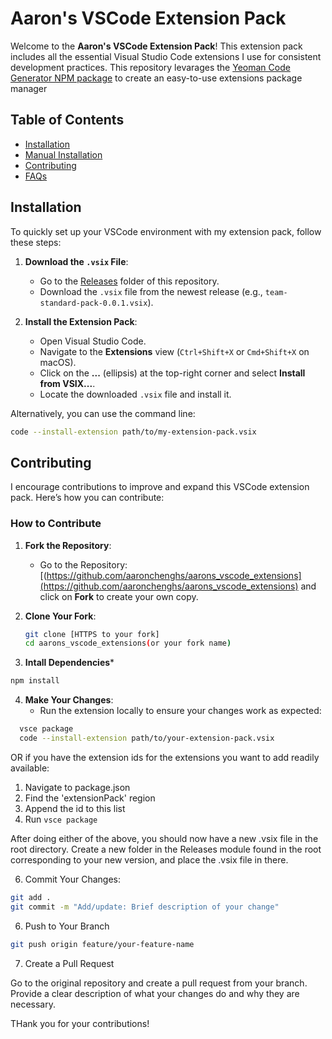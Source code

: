 # Aaron's VSCode Extension Pack

Welcome to the **Aaron's VSCode Extension Pack**! This extension pack includes all the essential Visual Studio Code extensions I use for consistent development practices.
This repository levarages the [Yeoman Code Generator NPM package](https://www.npmjs.com/package/generator-code) to create an easy-to-use extensions package manager

## Table of Contents
- [Installation](#installation)
- [Manual Installation](#manual-installation)
- [Contributing](#contributing)
- [FAQs](#faqs)

## Installation

To quickly set up your VSCode environment with my extension pack, follow these steps:

1. **Download the `.vsix` File**:
   - Go to the [Releases](https://github.com/aaronchenghs/aarons_vscode_extensions/tree/main/Releases) folder of this repository.
   - Download the `.vsix` file from the newest release (e.g., `team-standard-pack-0.0.1.vsix`).

2. **Install the Extension Pack**:
   - Open Visual Studio Code.
   - Navigate to the **Extensions** view (`Ctrl+Shift+X` or `Cmd+Shift+X` on macOS).
   - Click on the **...** (ellipsis) at the top-right corner and select **Install from VSIX...**.
   - Locate the downloaded `.vsix` file and install it.

Alternatively, you can use the command line:
```bash
code --install-extension path/to/my-extension-pack.vsix
```

## Contributing

I encourage contributions to improve and expand this VSCode extension pack. Here’s how you can contribute:

### How to Contribute

1. **Fork the Repository**:
   - Go to the Repository: [(https://github.com/aaronchenghs/aarons_vscode_extensions](https://github.com/aaronchenghs/aarons_vscode_extensions) and click on **Fork** to create your own copy.

2. **Clone Your Fork**:
   ```bash
   git clone [HTTPS to your fork]
   cd aarons_vscode_extensions(or your fork name)
   ```

3. **Intall Dependencies***
```bash
npm install
```

4. **Make Your Changes**:
   - Run the extension locally to ensure your changes work as expected:
 ```bash
   vsce package
   code --install-extension path/to/your-extension-pack.vsix
```

OR if you have the extension ids for the extensions you want to add readily available:
 1. Navigate to package.json
 2. Find the 'extensionPack' region
 3. Append the id to this list
 4. Run ```vsce package```

After doing either of the above, you should now have a new .vsix file in the root directory.
Create a new folder in the Releases module found in the root corresponding to your new version, and place the .vsix file in there.

6. Commit Your Changes:
 ```bash
git add .
git commit -m "Add/update: Brief description of your change"
```

6. Push to Your Branch
 ```bash
git push origin feature/your-feature-name
```

7. Create a Pull Request

Go to the original repository and create a pull request from your branch.
Provide a clear description of what your changes do and why they are necessary.

THank you for your contributions!
